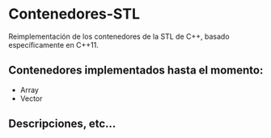 # Contenedores-STL
Reimplementación de los contenedores de la STL de C++, basado específicamente en C++11.

## Contenedores implementados hasta el momento:

* Array
* Vector

## Descripciones, etc...
